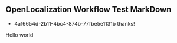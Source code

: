 ## OpenLocalization Workflow Test MarkDown
* 4a16654d-2b11-4bc4-874b-77fbe5e1131b 
thanks!

Hello world